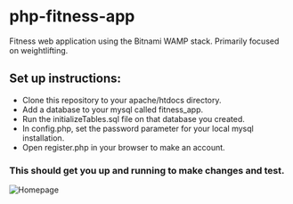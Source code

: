 # php-fitness-app
Fitness web application using the Bitnami WAMP stack. Primarily focused on weightlifting.  

## Set up instructions:  
  - Clone this repository to your apache/htdocs directory.  
  - Add a database to your mysql called fitness_app.  
  - Run the initializeTables.sql file on that database you created.  
  - In config.php, set the password parameter for your local mysql installation.  
  - Open register.php in your browser to make an account.  
### This should get you up and running to make changes and test.

![Homepage](/muscleGroupImages/ironworkswelcomepage.PNG)
